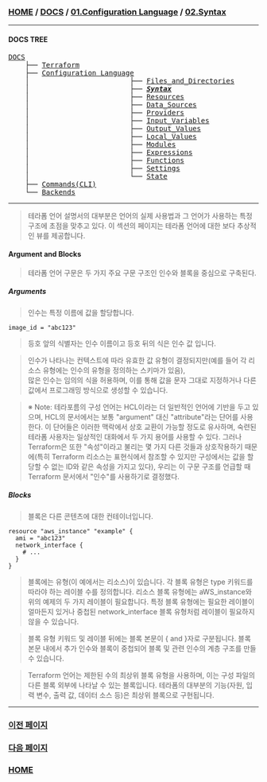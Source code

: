 ### [HOME](https://github.com/MZCMSC/Terraform/blob/main/README.md) / [DOCS](https://github.com/MZCMSC/Terraform/blob/main/DOCS/README.md) / [01.Configuration Language](https://github.com/MZCMSC/Terraform/blob/main/DOCS/01_Configuration_Language/README.md) / [02.Syntax](https://github.com/MZCMSC/Terraform/blob/main/DOCS/01_Configuration_Language/02_Syntax/README.md)

---

#### DOCS TREE

<pre>
<a href = "https://github.com/MZCMSC/Terraform/blob/main/DOCS/README.md">DOCS</a>
    ├── <a href = "https://github.com/MZCMSC/Terraform/blob/main/DOCS/00_Terraform/README.md">Terraform</a>
    ├── <a href = "https://github.com/MZCMSC/Terraform/blob/main/DOCS/01_Configuration_Language/README.md">Configuration Language</a>
    │                        ├── <a href = "https://github.com/MZCMSC/Terraform/blob/main/DOCS/01_Configuration_Language/01_Files_and_Directories/README.md">Files_and_Directories</a>
    │                        ├── <i><b><a href = "https://github.com/MZCMSC/Terraform/blob/main/DOCS/01_Configuration_Language/02_Syntax/README.md">Syntax</a></b></i>
    │                        ├── <a href = "https://github.com/MZCMSC/Terraform/blob/main/DOCS/01_Configuration_Language/03_Resources/README.md">Resources</a>
    │                        ├── <a href = "https://github.com/MZCMSC/Terraform/blob/main/DOCS/01_Configuration_Language/04_Data_Sources/README.md">Data_Sources</a>
    │                        ├── <a href = "https://github.com/MZCMSC/Terraform/blob/main/DOCS/01_Configuration_Language/05_Providers/README.md">Providers</a>
    │                        ├── <a href = "https://github.com/MZCMSC/Terraform/blob/main/DOCS/01_Configuration_Language/06_Input_Variables/README.md">Input_Variables</a>
    │                        ├── <a href = "https://github.com/MZCMSC/Terraform/blob/main/DOCS/01_Configuration_Language/07_Output_Values/README.md">Output_Values</a>
    │                        ├── <a href = "https://github.com/MZCMSC/Terraform/blob/main/DOCS/01_Configuration_Language/08_Local_Values/README.md">Local_Values</a>
    │                        ├── <a href = "https://github.com/MZCMSC/Terraform/blob/main/DOCS/01_Configuration_Language/09_Modules/README.md">Modules</a>
    │                        ├── <a href = "https://github.com/MZCMSC/Terraform/blob/main/DOCS/01_Configuration_Language/10_Expressions/README.md">Expressions</a>
    │                        ├── <a href = "https://github.com/MZCMSC/Terraform/blob/main/DOCS/01_Configuration_Language/11_Functions/README.md">Functions</a>
    │                        ├── <a href = "https://github.com/MZCMSC/Terraform/blob/main/DOCS/01_Configuration_Language/12_Settings/README.md">Settings</a>
    │                        └── <a href = "https://github.com/MZCMSC/Terraform/blob/main/DOCS/01_Configuration_Language/13_State/README.md">State</a>  
    ├── <a href ="https://github.com/MZCMSC/Terraform/blob/main/DOCS/02_Commands(CLI)/README.md">Commands(CLI)</a>
    └── <a href = "https://github.com/MZCMSC/Terraform/blob/main/DOCS/03_Backends/README.md">Backends</a>
</pre>

---

> 테라폼 언어 설명서의 대부분은 언어의 실제 사용법과 그 언어가 사용하는 특정 구조에 초점을 맞추고 있다. 이 섹션의 페이지는 테라폼 언어에 대한 보다 추상적인 뷰를 제공합니다.

#### Argument and Blocks

> 테라폼 언어 구문은 두 가지 주요 구문 구조인 인수와 블록을 중심으로 구축된다.

##### Arguments

> 인수는 특정 이름에 값을 할당합니다.

```
image_id = "abc123"
```

> 등호 앞의 식별자는 인수 이름이고 등호 뒤의 식은 인수 값 입니다.

> 인수가 나타나는 컨텍스트에 따라 유효한 값 유형이 결정되지만(예를 들어 각 리소스 유형에는 인수의 유형을 정의하는 스키마가 있음),  
> 많은 인수는 임의의 식을 허용하며, 이를 통해 값을 문자 그대로 지정하거나 다른 값에서 프로그래밍 방식으로 생성할 수 있습니다.

> ※ Note: 테라포름의 구성 언어는 HCL이라는 더 일반적인 언어에 기반을 두고 있으며, HCL의 문서에서는 보통 "argument" 대신 "attribute"라는 단어를 사용한다. 이 단어들은 이러한 맥락에서 상호 교환이 가능할 정도로 유사하며, 숙련된 테라폼 사용자는 일상적인 대화에서 두 가지 용어를 사용할 수 있다. 그러나 Terraform은 또한 "속성"이라고 불리는 몇 가지 다른 것들과 상호작용하기 때문에(특히 Terraform 리소스는 표현식에서 참조할 수 있지만 구성에서는 값을 할당할 수 없는 ID와 같은 속성을 가지고 있다), 우리는 이 구문 구조를 언급할 때 Terraform 문서에서 "인수"를 사용하기로 결정했다.

##### Blocks

> 블록은 다른 콘텐츠에 대한 컨테이너입니다.

```
resource "aws_instance" "example" {
  ami = "abc123"
  network_interface {
    # ...
  }
}
```

> 블록에는 유형(이 예에서는 리소스)이 있습니다. 각 블록 유형은 type 키워드를 따라야 하는 레이블 수를 정의합니다. 리소스 블록 유형에는 aWS_instance와 위의 예제의 두 가지 레이블이 필요합니다. 특정 블록 유형에는 필요한 레이블이 얼마든지 있거나 중첩된 network_interface 블록 유형처럼 레이블이 필요하지 않을 수 있습니다.

> 블록 유형 키워드 및 레이블 뒤에는 블록 본문이 { and }자로 구분됩니다. 블록 본문 내에서 추가 인수와 블록이 중첩되어 블록 및 관련 인수의 계층 구조를 만들 수 있습니다.

> Terraform 언어는 제한된 수의 최상위 블록 유형을 사용하며, 이는 구성 파일의 다른 블록 외부에 나타날 수 있는 블록입니다. 테라폼의 대부분의 기능(자원, 입력 변수, 출력 값, 데이터 소스 등)은 최상위 블록으로 구현됩니다.

---

### [이전 페이지](https://github.com/MZCMSC/Terraform/blob/main/DOCS/01_Configuration_Language/01_Files_and_Directories/README.md)

### [다음 페이지](https://github.com/MZCMSC/Terraform/blob/main/DOCS/01_Configuration_Language/03_Resourcess/README.md)

### [HOME](https://github.com/MZCMSC/Terraform/blob/main/README.md)